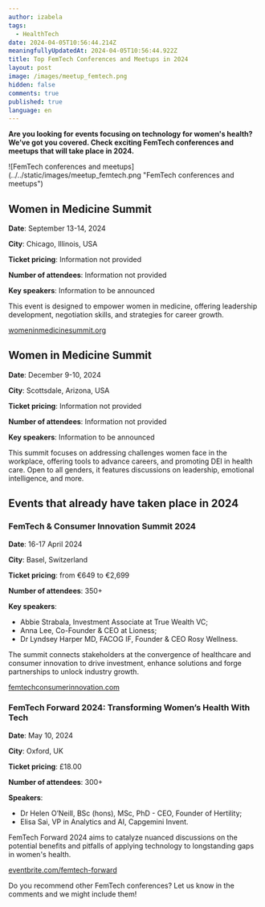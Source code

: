 ```yaml
---
author: izabela
tags:
  - HealthTech
date: 2024-04-05T10:56:44.214Z
meaningfullyUpdatedAt: 2024-04-05T10:56:44.922Z
title: Top FemTech Conferences and Meetups in 2024
layout: post
image: /images/meetup_femtech.png
hidden: false
comments: true
published: true
language: en
---
```

**Are you looking for events focusing on technology for women's health? We’ve got you covered. Check exciting FemTech conferences and meetups that will take place in 2024.**

<div className="image">![FemTech conferences and meetups](../../static/images/meetup_femtech.png "FemTech conferences and meetups")</div>

## Women in Medicine Summit

**Date**: September 13-14, 2024

**City**: Chicago, Illinois, USA

**Ticket pricing**: Information not provided

**Number of attendees**: Information not provided

**Key speakers**: Information to be announced

This event is designed to empower women in medicine, offering leadership development, negotiation skills, and strategies for career growth.

[womeninmedicinesummit.org](https://www.womeninmedicinesummit.org/)

## Women in Medicine Summit

**Date**: December 9-10, 2024

**City**: Scottsdale, Arizona, USA

**Ticket pricing**: Information not provided

**Number of attendees**: Information not provided

**Key speakers**: Information to be announced

This summit focuses on addressing challenges women face in the workplace, offering tools to advance careers, and promoting DEI in health care. Open to all genders, it features discussions on leadership, emotional intelligence, and more.

## **Events that already have taken place in 2024**

### FemTech & Consumer Innovation Summit 2024

**Date**: 16-17 April 2024

**City**: Basel, Switzerland

**Ticket pricing**: from €649 to €2,699

**Number of attendees**: 350+

**Key speakers**: 

* Abbie Strabala, Investment Associate at True Wealth VC; 
* Anna Lee, Co-Founder & CEO at Lioness; 
* Dr Lyndsey Harper MD, FACOG IF, Founder & CEO Rosy Wellness.

The summit connects stakeholders at the convergence of healthcare and consumer innovation to drive investment, enhance solutions and forge partnerships to unlock industry growth.

[femtechconsumerinnovation.com](https://www.femtechconsumerinnovation.com/events/femtechconsumerinnovation)

### FemTech Forward 2024: Transforming Women’s Health With Tech

**Date**: May 10, 2024

**City**: Oxford, UK

**Ticket pricing**: £18.00

**Number of attendees**: 300+

**Speakers**: 

* Dr Helen O’Neill, BSc (hons), MSc, PhD - CEO, Founder of Hertility; 
* Elisa Sai, VP in Analytics and AI, Capgemini Invent.

FemTech Forward 2024 aims to catalyze nuanced discussions on the potential benefits and pitfalls of applying technology to longstanding gaps in women's health.

[eventbrite.com/femtech-forward](https://www.eventbrite.com/e/femtech-forward-2024-transforming-womens-health-with-tech-tickets-859434811657?aff=oddtdtcreator)

Do you recommend other FemTech conferences? Let us know in the comments and we might include them!